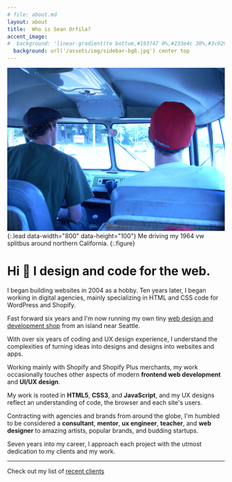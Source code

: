 ```yaml
---
# file: about.md
layout: about
title:  Who is Sean Orfila?
accent_image: 
#  background: 'linear-gradient(to bottom,#193747 0%,#233e4c 30%,#3c929e 50%,#d5d5d4 70%,#cdccc8 100%)'
  background: url('/assets/img/sidebar-bg8.jpg') center top
---
```


![Sean Orfila](/assets/img/sean-orfila-splitbus.jpg){:.lead data-width="800" data-height="100"}
Me driving my 1964 vw splitbus around northern California.
{:.figure}

# Hi 👋 I design and code for the web.
I began building websites in 2004 as a hobby. Ten years later, I began working in digital agencies, mainly specializing in HTML and CSS code for WordPress and Shopify.
 
Fast forward six years and I'm now running my own tiny [web design and development shop](https://grizzlypoppy.com) from an island near Seattle.

With over six years of coding and UX design experience, I understand the complexities of turning ideas into designs and designs into websites and apps.  

Working mainly with Shopify and Shopify Plus merchants, my work occasionally touches other aspects of modern **frontend web development** and **UI/UX design**.

My work is rooted in **HTML5**, **CSS3**, and **JavaScript**, and my UX designs reflect an understanding of code, the browser and each site's users.   

Contracting with agencies and brands from around the globe, I'm humbled to be considered a **consultant**, **mentor**, **ux engineer**, **teacher**, and **web designer** to amazing artists, popular brands, and budding startups.
 
‍Seven years into my career, I approach each project with the utmost dedication to my clients and my work.

--- 

Check out my list of [recent clients](/work)
